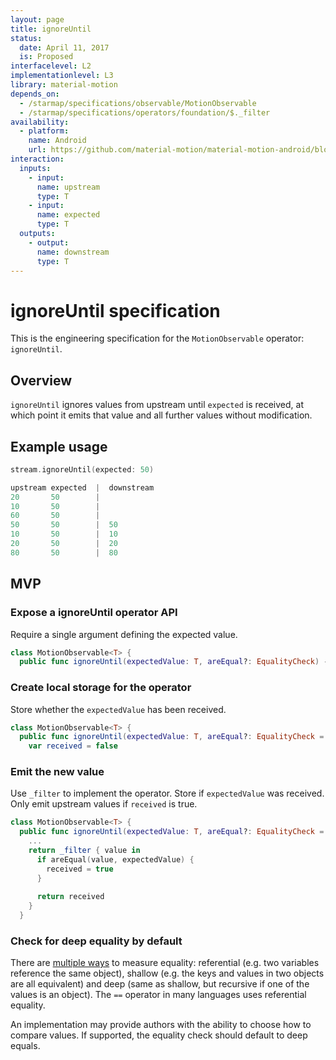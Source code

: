 ```yaml
---
layout: page
title: ignoreUntil
status:
  date: April 11, 2017
  is: Proposed
interfacelevel: L2
implementationlevel: L3
library: material-motion
depends_on:
  - /starmap/specifications/observable/MotionObservable
  - /starmap/specifications/operators/foundation/$._filter
availability:
  - platform:
    name: Android
    url: https://github.com/material-motion/material-motion-android/blob/develop/library/src/main/java/com/google/android/material/motion/operators/IgnoreUntil.java
interaction:
  inputs:
    - input:
      name: upstream
      type: T
    - input:
      name: expected
      type: T
  outputs:
    - output:
      name: downstream
      type: T
---
```


# ignoreUntil specification

This is the engineering specification for the `MotionObservable` operator: `ignoreUntil`.

## Overview

`ignoreUntil` ignores values from upstream until `expected` is received, at which point it emits that value and all further values without modification.

## Example usage

```swift
stream.ignoreUntil(expected: 50)

upstream expected  |  downstream
20       50        |
10       50        |
60       50        |
50       50        |  50
10       50        |  10
20       50        |  20
80       50        |  80
```

## MVP

### Expose a ignoreUntil operator API

Require a single argument defining the expected value.

```swift
class MotionObservable<T> {
  public func ignoreUntil(expectedValue: T, areEqual?: EqualityCheck) -> MotionObservable<T>
```

### Create local storage for the operator

Store whether the `expectedValue` has been received.

```swift
class MotionObservable<T> {
  public func ignoreUntil(expectedValue: T, areEqual?: EqualityCheck = deepEquals) -> MotionObservable<T>
    var received = false
```

### Emit the new value

Use `_filter` to implement the operator. Store if `expectedValue` was received. Only emit upstream values if `received` is true.

```swift
class MotionObservable<T> {
  public func ignoreUntil(expectedValue: T, areEqual?: EqualityCheck = deepEquals) -> MotionObservable<T>
    ...
    return _filter { value in
      if areEqual(value, expectedValue) {
        received = true
      }
      
      return received
    }
  }
```

### Check for deep equality by default ###

There are [multiple ways](https://en.wikipedia.org/wiki/Object_copying) to measure equality: referential (e.g. two variables reference the same object), shallow (e.g. the keys and values in two objects are all equivalent) and deep (same as shallow, but recursive if one of the values is an object).  The `==` operator in many languages uses referential equality.

An implementation may provide authors with the ability to choose how to compare values.  If supported, the equality check should default to deep equals.
